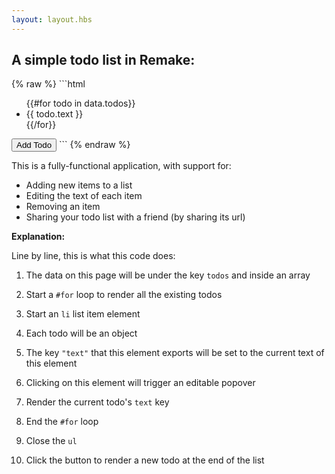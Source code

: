 ```yaml
---
layout: layout.hbs
---
```


## A simple todo list in Remake:

<div class="line-numbers">
{% raw %}
```html
<ul data-o-key="todos" data-o-type="list">
  {{#for todo in data.todos}}
    <li 
      data-o-type="object" 
      data-l-key-text
      data-i-editable
    >{{ todo.text }}</li>
  {{/for}}
</ul>
<button data-i-new="todo">Add Todo</button>
```
{% endraw %}
</div>

This is a fully-functional application, with support for:

* Adding new items to a list
* Editing the text of each item
* Removing an item
* Sharing your todo list with a friend (by sharing its url)

**Explanation:**

Line by line, this is what this code does:

1. The data on this page will be under the key `todos` and inside an array

2. Start a `#for` loop to render all the existing todos

3. Start an `li` list item element

4. Each todo will be an object

5. The key `"text"` that this element exports will be set to the current text of this element

6. Clicking on this element will trigger an editable popover

7. Render the current todo's `text` key

8. End the `#for` loop

9. Close the `ul`

10. Click the button to render a new todo at the end of the list
